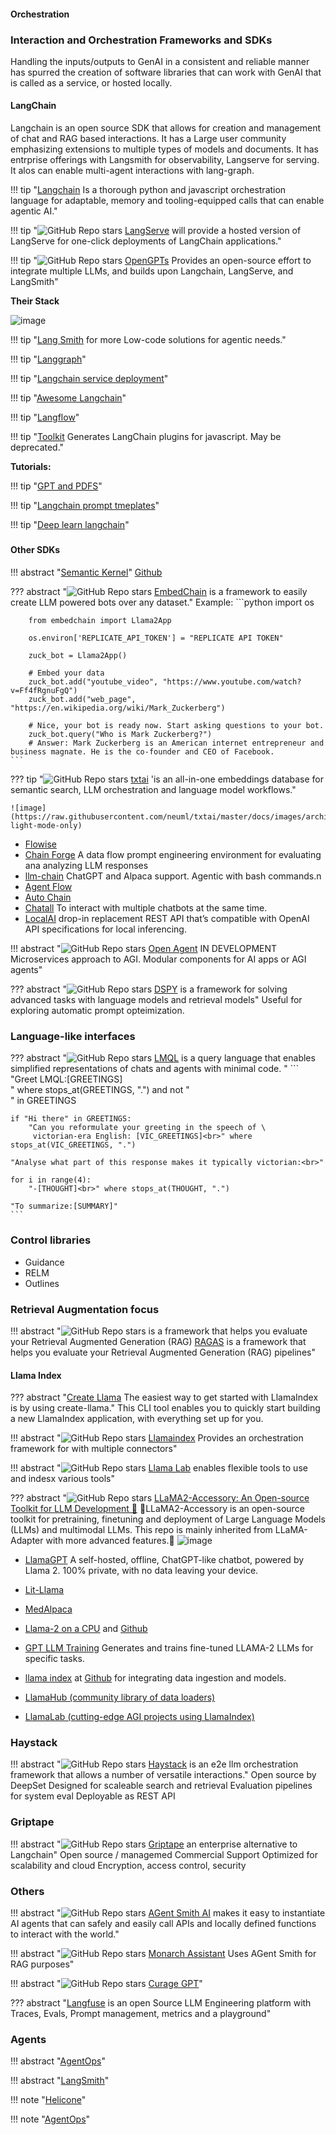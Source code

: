 #### Orchestration


### Interaction and Orchestration Frameworks and SDKs

Handling the inputs/outputs to GenAI in a consistent and reliable manner has spurred the creation of software libraries that can work with GenAI that is called as a service, or hosted locally.

#### LangChain
Langchain is an open source SDK that allows for creation and management of chat and RAG based interactions. It has a Large user community emphasizing extensions to multiple types of models and documents. It has entrprise offerings with Langsmith for observability, Langserve for serving. It alos can enable multi-agent interactions with lang-graph. 

!!! tip "[Langchain](https://python.langchain.com/en/latest/#) Is a thorough python and javascript orchestration language for adaptable, memory and tooling-equipped calls that can enable agentic AI."

!!! tip "![GitHub Repo stars](https://badgen.net/github/stars/langchain-ai/langserve) [LangServe](https://github.com/langchain-ai/langserve) will provide a hosted version of LangServe for one-click deployments of LangChain applications."

!!! tip "![GitHub Repo stars](https://badgen.net/github/stars/langchain-ai/opengpts) [OpenGPTs](https://github.com/langchain-ai/opengpts) Provides an open-source effort to integrate multiple LLMs, and builds upon Langchain, LangServe, and LangSmith"

**Their Stack**

![image](https://github.com/ianderrington/genai/assets/76016868/c66bf027-8556-43e6-8e73-de59c5e58d95)

!!! tip  "[Lang Smith](https://smith.langchain.com/) for more Low-code solutions for agentic needs."

!!! tip "[Langgraph](https://blog.langchain.dev/langgraph-studio-the-first-agent-ide/)"

!!! tip "[Langchain service deployment](https://github.com/ajndkr/lanarky)"

!!! tip "[Awesome Langchain](https://github.com/kyrolabs/awesome-langchain)"

!!! tip "[Langflow](https://github.com/logspace-ai/langflow)"

!!! tip "[Toolkit](https://www.toolkit.club/) Generates LangChain plugins for javascript. May be deprecated."

**Tutorials:**

!!! tip "[GPT and PDFS](https://betterprogramming.pub/talking-to-pdfs-gpt-4-and-langchain-77f44f23505d)"


!!! tip "[Langchain prompt tmeplates](https://www.pinecone.io/learn/langchain-prompt-templates/)"

!!! tip "[Deep learn langchain](https://learn.deeplearning.ai/langchain/lesson/3/memory)"




#####

#### Other SDKs

!!! abstract "[Semantic Kernel](https://github.com/microsoft/semantic-kernel)"
    [Github](https://github.com/microsoft/semantic-kernel/blob/main/samples/notebooks/python/00-getting-started.ipynb)


??? abstract "![GitHub Repo stars](https://badgen.net/github/stars/embedchain/embedchain) [EmbedChain](https://github.com/embedchain/embedchain)  is a framework to easily create LLM powered bots over any dataset."
    Example:
    ```python
        import os

        from embedchain import Llama2App

        os.environ['REPLICATE_API_TOKEN'] = "REPLICATE API TOKEN"

        zuck_bot = Llama2App()

        # Embed your data
        zuck_bot.add("youtube_video", "https://www.youtube.com/watch?v=Ff4fRgnuFgQ")
        zuck_bot.add("web_page", "https://en.wikipedia.org/wiki/Mark_Zuckerberg")

        # Nice, your bot is ready now. Start asking questions to your bot.
        zuck_bot.query("Who is Mark Zuckerberg?")
        # Answer: Mark Zuckerberg is an American internet entrepreneur and business magnate. He is the co-founder and CEO of Facebook.
    ```

??? tip "![GitHub Repo stars](https://badgen.net/github/stars/neuml/txtai) [txtai](https://github.com/neuml/txtai) 'is an all-in-one embeddings database for semantic search, LLM orchestration and language model workflows."

    ![image](https://raw.githubusercontent.com/neuml/txtai/master/docs/images/architecture.png#gh-light-mode-only)

- [Flowise](https://github.com/FlowiseAI/Flowise)
- [Chain Forge](https://github.com/ianarawjo/ChainForge) A data flow prompt engineering environment for evaluating ana analyzing LLM responses
- [llm-chain](https://docs.llm-chain.xyz/docs/introduction) ChatGPT and Alpaca support. Agentic with bash commands.n
- [Agent Flow](https://github.com/simonmesmith/agentflow)
- [Auto Chain](https://github.com/Forethought-Technologies/AutoChain)
- [Chatall](https://github.com/sunner/ChatALL) To interact with multiple chatbots at the same time.
- [LocalAI](https://github.com/go-skynet/LocalAI) drop-in replacement REST API that’s compatible with OpenAI API specifications for local inferencing.

!!! abstract "![GitHub Repo stars](https://badgen.net/github/stars/dot-agent/openagent) [Open Agent](https://github.com/dot-agent/openagent) IN DEVELOPMENT Microservices approach to AGI. Modular components for AI apps or AGI agents"

??? abstract "![GitHub Repo stars](https://badgen.net/github/stars/stanfordnlp/dspy) [DSPY](https://github.com/stanfordnlp/dspy) is a framework for solving advanced tasks with language models and retrieval models"
    Useful for exploring automatic prompt opteimization.


### Language-like interfaces
??? abstract "![GitHub Repo stars](https://badgen.net/github/stars/eth-sri/lmql) [LMQL](https://github.com/eth-sri/lmql) is a query language that enables simplified representations of chats and agents with minimal code. "
    ```
    "Greet LMQL:[GREETINGS]<br>" where stops_at(GREETINGS, ".") and not "<br>" in GREETINGS

    if "Hi there" in GREETINGS:
        "Can you reformulate your greeting in the speech of \
         victorian-era English: [VIC_GREETINGS]<br>" where stops_at(VIC_GREETINGS, ".")

    "Analyse what part of this response makes it typically victorian:<br>"

    for i in range(4):
        "-[THOUGHT]<br>" where stops_at(THOUGHT, ".")

    "To summarize:[SUMMARY]"
    ```

### Control libraries

* Guidance
* RELM
* Outlines

### Retrieval Augmentation focus

!!! abstract "![GitHub Repo stars](https://badgen.net/github/stars/explodinggradients/ragas) is a framework that helps you evaluate your Retrieval Augmented Generation (RAG) [RAGAS](https://github.com/explodinggradients/ragas) is a framework that helps you evaluate your Retrieval Augmented Generation (RAG) pipelines"




#### Llama Index


??? abstract "[Create Llama](https://github.com/run-llama/create-llama) The easiest way to get started with LlamaIndex is by using create-llama."
    This CLI tool enables you to quickly start building a new LlamaIndex application, with everything set up for you.

!!! abstract "![GitHub Repo stars](https://badgen.net/github/stars/run-llama/llama_index) [Llamaindex](https://github.com/run-llama/llama_index) Provides an orchestration framework for with multiple connectors"


!!! abstract "![GitHub Repo stars](https://badgen.net/github/stars/run-llama/llama-lab) [Llama Lab](https://github.com/run-llama/llama-lab) enables flexible tools to use and indesx various tools"


??? abstract "![GitHub Repo stars](https://badgen.net/github/stars/Alpha-VLLM/LLaMA2-Accessory) [LLaMA2-Accessory: An Open-source Toolkit for LLM Development 🚀](https://github.com/Alpha-VLLM/LLaMA2-Accessory)
    🚀LLaMA2-Accessory is an open-source toolkit for pretraining, finetuning and deployment of Large Language Models (LLMs) and multimodal LLMs. This repo is mainly inherited from LLaMA-Adapter with more advanced features.🧠
    ![image](https://github.com/ianderrington/genai/assets/76016868/d55e274a-13af-40bd-9586-3bf56557175b)


- [LlamaGPT](https://github.com/getumbrel/llama-gpt) A self-hosted, offline, ChatGPT-like chatbot, powered by Llama 2. 100% private, with no data leaving your device.


- [Lit-Llama](https://github.com/Lightning-AI/lit-llama)
- [MedAlpaca](https://github.com/kbressem/medAlpaca)


- [Llama-2 on a CPU](https://towardsdatascience.com/running-llama-2-on-cpu-inference-for-document-q-a-3d636037a3d8) and [Github](https://github.com/kennethleungty/Llama-2-Open-Source-LLM-CPU-Inference)
- [GPT LLM Training](https://github.com/mshumer/gpt-llm-trainer) Generates and trains fine-tuned LLAMA-2 LLMs for specific tasks.


- [llama index](https://www.llamaindex.ai/) at [Github](https://github.com/jerryjliu/llama_index) for integrating data ingestion and models.
- [LlamaHub (community library of data loaders)](https://llamahub.ai)
- [LlamaLab (cutting-edge AGI projects using LlamaIndex)](https://github.com/run-llama/llama-lab)


### Haystack

!!! abstract "![GitHub Repo stars](https://badgen.net/github/stars/deepset-ai/haystack) [Haystack](https://github.com/deepset-ai/haystack) is an e2e llm orchestration framework that allows a number of versatile interactions."
    Open source by DeepSet
    Designed for scaleable search and retrieval
    Evaluation pipelines for system eval
    Deployable as REST API

### Griptape

!!! abstract "![GitHub Repo stars](https://badgen.net/github/stars/griptape-ai/griptape) [Griptape](https://github.com/griptape-ai/griptape) an enterprise alternative to Langchain"
    Open source / managemed
    Commercial Support
    Optimized for scalability and cloud
    Encryption, access control, security
    

### Others

!!! abstract "![GitHub Repo stars](https://badgen.net/github/stars/monarch-initiative/agent-smith-ai) [AGent Smith AI](https://github.com/monarch-initiative/agent-smith-ai) makes it easy to instantiate AI agents that can safely and easily call APIs and locally defined functions to interact with the world."

!!! abstract "![GitHub Repo stars](https://badgen.net/github/stars/monarch-initiative/monarch-assistant) [Monarch Assistant](https://github.com/monarch-initiative/monarch-assistant) Uses AGent Smith for RAG purposes"

!!! abstract "![GitHub Repo stars](https://badgen.net/github/stars/monarch-initiative/curate-gpt) [Curage GPT](https://github.com/monarch-initiative/curate-gpt)"





??? abstract "[Langfuse](https://github.com/langfuse/langfuse) is an open Source LLM Engineering platform with Traces, Evals, Prompt management, metrics and a playground" 

### Agents

!!! abstract "[AgentOps](https://github.com/AgentOps-AI/agentops)"

!!! abstract "[LangSmith](https://docs.smith.langchain.com/api-docs)"

!!! note "[Helicone](https://www.helicone.ai)"

!!! note "[AgentOps](https://www.agentops.ai)"